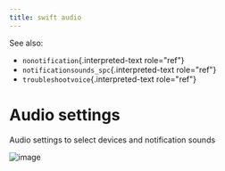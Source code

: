 ```yaml
---
title: swift audio
---
```


See also:

-   `nonotification`{.interpreted-text role="ref"}
-   `notificationsounds_spc`{.interpreted-text role="ref"}
-   `troubleshootvoice`{.interpreted-text role="ref"}

Audio settings
==============

Audio settings to select devices and notification sounds

![image](http://img.swift-project.org/Audio_settings.png)
